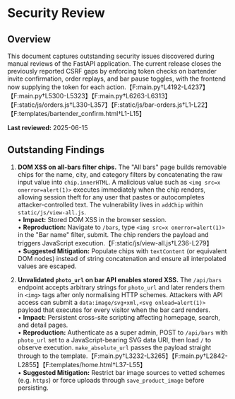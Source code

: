 # Security Review

## Overview
This document captures outstanding security issues discovered during manual reviews of the FastAPI application. The current release closes the previously reported CSRF gaps by enforcing token checks on bartender invite confirmation, order replays, and bar pause toggles, with the frontend now supplying the token for each action.【F:main.py†L4192-L4237】【F:main.py†L5300-L5323】【F:main.py†L6263-L6313】【F:static/js/orders.js†L330-L357】【F:static/js/bar-orders.js†L1-L22】【F:templates/bartender_confirm.html†L1-L15】

**Last reviewed:** 2025-06-15

## Outstanding Findings

1. **DOM XSS on all-bars filter chips.** The "All bars" page builds removable chips for the name, city, and category filters by concatenating the raw input value into `chip.innerHTML`. A malicious value such as `<img src=x onerror=alert(1)>` executes immediately when the chip renders, allowing session theft for any user that pastes or autocompletes attacker-controlled text. The vulnerability lives in `addChip` within `static/js/view-all.js`.  
   • **Impact:** Stored DOM XSS in the browser session.  
   • **Reproduction:** Navigate to `/bars`, type `<img src=x onerror=alert(1)>` in the "Bar name" filter, submit. The chip renders the payload and triggers JavaScript execution.【F:static/js/view-all.js†L236-L279】  
   • **Suggested Mitigation:** Populate chips with `textContent` (or equivalent DOM nodes) instead of string concatenation and ensure all interpolated values are escaped.

2. **Unvalidated `photo_url` on bar API enables stored XSS.** The `/api/bars` endpoint accepts arbitrary strings for `photo_url` and later renders them in `<img>` tags after only normalising HTTP schemes. Attackers with API access can submit a `data:image/svg+xml,<svg onload=alert(1)>` payload that executes for every visitor when the bar card renders.  
   • **Impact:** Persistent cross-site scripting affecting homepage, search, and detail pages.  
   • **Reproduction:** Authenticate as a super admin, POST to `/api/bars` with `photo_url` set to a JavaScript-bearing SVG data URI, then load `/` to observe execution. `make_absolute_url` passes the payload straight through to the template.【F:main.py†L3232-L3265】【F:main.py†L2842-L2855】【F:templates/home.html†L37-L55】  
   • **Suggested Mitigation:** Restrict bar image sources to vetted schemes (e.g. `https`) or force uploads through `save_product_image` before persisting.
